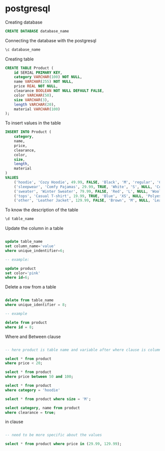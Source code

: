 # postgresql

Creating database

```sql
CREATE DATABASE database_name
```
Connecting the database with the postgresql

```sql
\c database_name
```

Creating table

```sql
CREATE TABLE Product (
    id SERIAL PRIMARY KEY,
    category VARCHAR(100) NOT NULL,
    name VARCHAR(255) NOT NULL,
    price REAL NOT NULL,
    clearance BOOLEAN NOT NULL DEFAULT FALSE,
    color VARCHAR(50),
    size VARCHAR(3),
    length VARCHAR(20),
    material VARCHAR(100)
);
```
To insert values in the table

```sql
INSERT INTO Product (
    category, 
    name, 
    price, 
    clearance, 
    color, 
    size, 
    length, 
    material
)
VALUES
    ('hoodie', 'Cozy Hoodie', 49.99, FALSE, 'Black', 'M', 'regular', 'Cotton'),
    ('sleepwear', 'Comfy Pajamas', 29.99, TRUE, 'White', 'S', NULL, 'Cotton'),
    ('sweater', 'Winter Sweater', 79.99, FALSE, 'Red', 'L', NULL, 'Wool'),
    ('tops', 'Casual T-shirt', 19.99, TRUE, 'Blue', 'XS', NULL, 'Polyester'),
    ('other', 'Leather Jacket', 129.99, FALSE, 'Brown', 'M', NULL, 'Leather');
```

To know the description of the table

```sql
\d table_name
```
Update the column in a table

```sql

update table_name
set column_name='value'
where unique_indentifier=6;

-- example:

update product
set color='pink'
where id=6;

```
Delete a row from a table

```sql

delete from table_name
where unique_identifier = 8;

-- example

delete from product
where id = 8;
```

Where and Between clause

```sql

-- here product is table name and variable after where clause is column name

select * from product
where price < 20;

select * from product 
where price between 50 and 100;

select * from product
where category = 'hoodie'

select * from product where size = 'M';

select category, name from product
where clearance = true;

```
in clause

```sql

-- need to be more specific about the values

select * from product where price in (29.99, 129.99);

```
